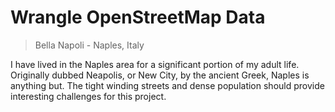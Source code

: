 # Wrangle OpenStreetMap Data
>Bella Napoli - Naples, Italy

I have lived in the Naples area for a significant portion of my adult life. Originally dubbed Neapolis, or New City, by the ancient Greek, Naples is anything but. The tight winding streets and dense population should provide interesting challenges for this project.